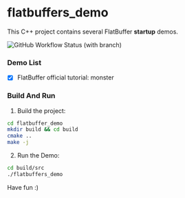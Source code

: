 # flatbuffers_demo

This C++ project contains several FlatBuffer **startup** demos.

![GitHub Workflow Status (with branch)](https://img.shields.io/github/actions/workflow/status/vincentzhu007/flatbuffers_demo/daily_ci.yaml)

### Demo List

- [x] FlatBuffer official tutorial: monster

### Build And Run

1. Build the project:

```bash
cd flatbuffer_demo
mkdir build && cd build
cmake ..
make -j
```

2. Run the Demo:

```bash
cd build/src
./flatbuffers_demo
```

Have fun :)
